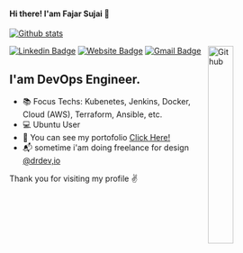#### Hi there! I'am Fajar Sujai 👋

[![Github stats](https://github-readme-stats.vercel.app/api?username=fajarsujai&count_private=true)](https://github.com/fajarsujai)

<img width="30%" align="right" alt="Github" src="https://media.giphy.com/media/QVreOR83Fgr67g2WFJ/giphy.gif" />

[![Linkedin Badge](https://img.shields.io/badge/-Linkedin-blue?style=flat&logo=Linkedin&logoColor=white&link=https://www.linkedin.com/in/fajar-sujai-368569199/)](https://www.linkedin.com/in/fajar-sujai-368569199/)
[![Website Badge](https://img.shields.io/badge/-Website-yellow?style=flat&logo=Google-Chrome&logoColor=white&link=https://fajarsujai.github.io)](https://fajarsujai.wordpress.com)
[![Gmail Badge](https://img.shields.io/badge/-Mail-c14438?style=flat&logo=Gmail&logoColor=white&link=mailto:fajar.s.fratama@gmail.com)](mailto:fajar.s.fratama@gmail.com)

## I'am DevOps Engineer. 

- :books: Focus Techs:  Kubenetes, Jenkins, Docker, Cloud (AWS), Terraform, Ansible, etc.
- 💻 Ubuntu User
- 🎲 You can see my portofolio [Click Here!](https://fajarsujai.github.io) 
- :mailbox_with_mail: sometime i'am doing freelance for design [@drdev,io](https://www.instagram.com/drdev.io/)

Thank you for visiting my profile :v:
